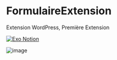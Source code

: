 # FormulaireExtension
Extension WordPress, Première Extension

[![Exo Notion](https://img.shields.io/badge/Exo-Notion-FFFFFF)](https://haudrey.notion.site/Cr-er-un-plugin-5ea5ae6a9fd44931836c12bb2c6041c2) 

![image](https://user-images.githubusercontent.com/63310746/131344542-97fa2b48-754a-4403-b8b1-5235561e11af.png)

